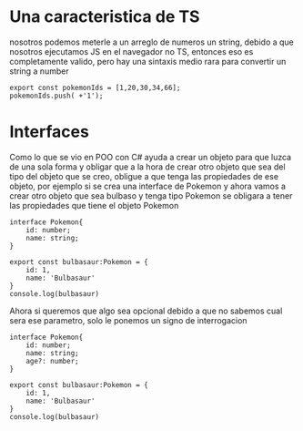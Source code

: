 # Una caracteristica de TS
nosotros podemos meterle a un arreglo de numeros un string, debido a que nosotros ejecutamos JS en el navegador no TS, entonces eso es completamente valido, pero hay una sintaxis medio rara para convertir un string a number 
```
export const pokemonIds = [1,20,30,34,66];
pokemonIds.push( +'1');
```

# Interfaces
Como lo que se vio en POO con C# ayuda a crear un objeto para que luzca de una sola forma y obligar que a la hora de crear otro objeto que sea del tipo del objeto que se creo, obligue a que tenga las propiedades de ese objeto, por ejemplo si se crea una interface de Pokemon y ahora vamos a crear otro objeto que sea bulbaso y tenga tipo Pokemon se obligara a tener las propiedades que tiene el objeto Pokemon

```
interface Pokemon{
    id: number;
    name: string;
}

export const bulbasaur:Pokemon = {
    id: 1,
    name: 'Bulbasaur'
}
console.log(bulbasaur)

```
Ahora si queremos que algo sea opcional debido a que no sabemos cual sera ese parametro, solo le ponemos un signo de interrogacion
```
interface Pokemon{
    id: number;
    name: string;
    age?: number;
}

export const bulbasaur:Pokemon = {
    id: 1,
    name: 'Bulbasaur'
}
console.log(bulbasaur)

```